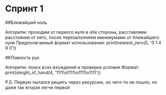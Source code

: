 # Спринт 1

##Ближайший ноль

Алгоритм: проходим от первого нуля в обе стороны, расставляем расстояния от него, после перезаполняем минимумами от ближайшего нуля
Предполагаемый формат использования:
print(nearest_zero(5, '0 1 4 9 0'))

##Ловкость рук

Алгоритм: поиск всех вхождений и проверка условия
Формат:
print(sleight_of_hand(4, '1111\n1111\n1111\n1111'))

P.S. Первую пытался решить через рекурсию, но чего-то не пошло, но даже так вторая легче первой